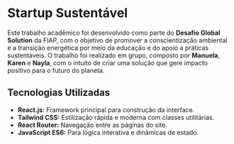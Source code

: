 # **Startup Sustentável**

Este trabalho acadêmico foi desenvolvido como parte do **Desafio Global Solution** da FIAP, com o objetivo de promover a conscientização ambiental e a transição energética por meio da educação e do apoio a práticas sustentáveis. O trabalho foi realizado em grupo, composto por **Manuela**, **Karen** e **Nayla**, com o intuito de criar uma solução que gere impacto positivo para o futuro do planeta.

## **Tecnologias Utilizadas**

- **React.js:** Framework principal para construção da interface.
- **Tailwind CSS:** Estilização rápida e moderna com classes utilitárias.
- **React Router:** Navegação entre as páginas do site.
- **JavaScript ES6:** Para lógica interativa e dinâmicas de estado.

